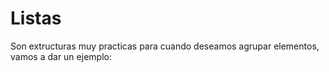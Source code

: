 # Listas
Son extructuras muy practicas para cuando deseamos agrupar elementos, vamos a dar un ejemplo:
